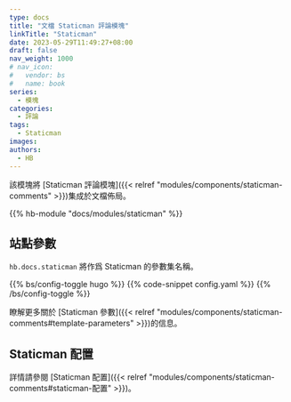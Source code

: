 ```yaml
---
type: docs
title: "文檔 Staticman 評論模塊"
linkTitle: "Staticman"
date: 2023-05-29T11:49:27+08:00
draft: false
nav_weight: 1000
# nav_icon:
#   vendor: bs
#   name: book
series:
  - 模塊
categories:
  - 評論
tags:
  - Staticman
images:
authors:
  - HB
---
```


該模塊將 [Staticman 評論模塊]({{< relref "modules/components/staticman-comments" >}})集成於文檔佈局。

<!--more-->

{{% hb-module "docs/modules/staticman" %}}

## 站點參數

`hb.docs.staticman` 將作爲 Staticman 的參數集名稱。

{{% bs/config-toggle hugo %}}
{{% code-snippet config.yaml %}}
{{% /bs/config-toggle %}}

瞭解更多關於 [Staticman 參數]({{< relref "modules/components/staticman-comments#template-parameters" >}})的信息。

## Staticman 配置

詳情請參閱 [Staticman 配置]({{< relref "modules/components/staticman-comments#staticman-配置" >}})。
